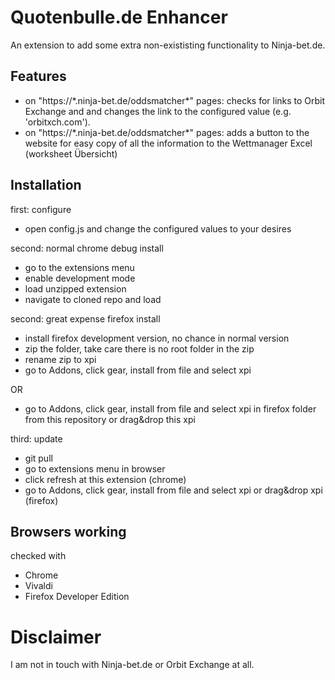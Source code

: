 # Quotenbulle.de Enhancer

An extension to add some extra non-exististing functionality to Ninja-bet.de.

## Features

- on "https://\*.ninja-bet.de/oddsmatcher\*" pages: checks for links to Orbit Exchange and and changes the link to the configured value (e.g. 'orbitxch.com').
- on "https://\*.ninja-bet.de/oddsmatcher\*" pages: adds a button to the website for easy copy of all the information to the Wettmanager Excel (worksheet Übersicht)

## Installation

first: configure
- open config.js and change the configured values to your desires

second: normal chrome debug install

- go to the extensions menu
- enable development mode
- load unzipped extension
- navigate to cloned repo and load

second: great expense firefox install

- install firefox development version, no chance in normal version
- zip the folder, take care there is no root folder in the zip
- rename zip to xpi
- go to Addons, click gear, install from file and select xpi

OR

- go to Addons, click gear, install from file and select xpi in firefox folder from this repository or drag&drop this xpi

third: update
- git pull
- go to extensions menu in browser
- click refresh at this extension (chrome)
- go to Addons, click gear, install from file and select xpi or drag&drop xpi (firefox)

## Browsers working

checked with
- Chrome
- Vivaldi
- Firefox Developer Edition

# Disclaimer

I am not in touch with Ninja-bet.de or Orbit Exchange at all.